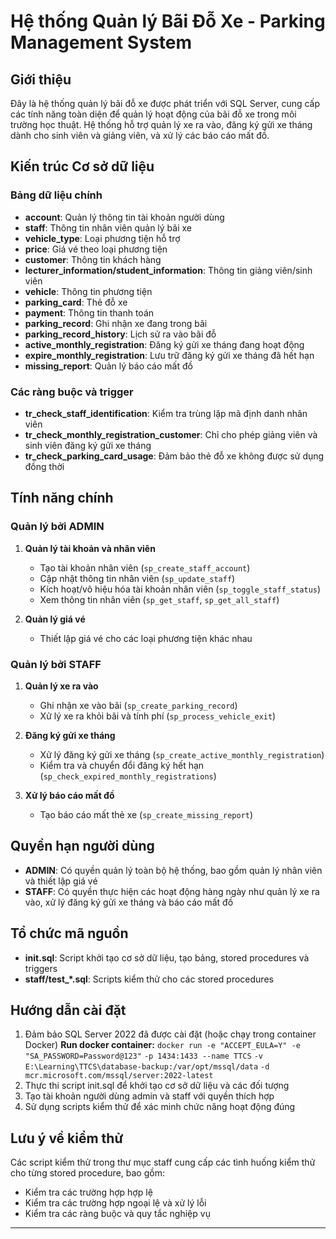 # Hệ thống Quản lý Bãi Đỗ Xe - Parking Management System

## Giới thiệu

Đây là hệ thống quản lý bãi đỗ xe được phát triển với SQL Server, cung cấp các tính năng toàn diện để quản lý hoạt động của bãi đỗ xe trong môi trường học thuật. Hệ thống hỗ trợ quản lý xe ra vào, đăng ký gửi xe tháng dành cho sinh viên và giảng viên, và xử lý các báo cáo mất đồ.

## Kiến trúc Cơ sở dữ liệu

### Bảng dữ liệu chính

- **account**: Quản lý thông tin tài khoản người dùng
- **staff**: Thông tin nhân viên quản lý bãi xe
- **vehicle_type**: Loại phương tiện hỗ trợ
- **price**: Giá vé theo loại phương tiện
- **customer**: Thông tin khách hàng
- **lecturer_information/student_information**: Thông tin giảng viên/sinh viên
- **vehicle**: Thông tin phương tiện
- **parking_card**: Thẻ đỗ xe
- **payment**: Thông tin thanh toán
- **parking_record**: Ghi nhận xe đang trong bãi
- **parking_record_history**: Lịch sử ra vào bãi đỗ
- **active_monthly_registration**: Đăng ký gửi xe tháng đang hoạt động
- **expire_monthly_registration**: Lưu trữ đăng ký gửi xe tháng đã hết hạn
- **missing_report**: Quản lý báo cáo mất đồ

### Các ràng buộc và trigger

- **tr_check_staff_identification**: Kiểm tra trùng lặp mã định danh nhân viên
- **tr_check_monthly_registration_customer**: Chỉ cho phép giảng viên và sinh viên đăng ký gửi xe tháng
- **tr_check_parking_card_usage**: Đảm bảo thẻ đỗ xe không được sử dụng đồng thời

## Tính năng chính

### Quản lý bởi ADMIN

1. **Quản lý tài khoản và nhân viên**
   - Tạo tài khoản nhân viên (`sp_create_staff_account`)
   - Cập nhật thông tin nhân viên (`sp_update_staff`)
   - Kích hoạt/vô hiệu hóa tài khoản nhân viên (`sp_toggle_staff_status`)
   - Xem thông tin nhân viên (`sp_get_staff`, `sp_get_all_staff`)

2. **Quản lý giá vé**
   - Thiết lập giá vé cho các loại phương tiện khác nhau

### Quản lý bởi STAFF

1. **Quản lý xe ra vào**
   - Ghi nhận xe vào bãi (`sp_create_parking_record`)
   - Xử lý xe ra khỏi bãi và tính phí (`sp_process_vehicle_exit`)

2. **Đăng ký gửi xe tháng**
   - Xử lý đăng ký gửi xe tháng (`sp_create_active_monthly_registration`)
   - Kiểm tra và chuyển đổi đăng ký hết hạn (`sp_check_expired_monthly_registrations`)

3. **Xử lý báo cáo mất đồ**
   - Tạo báo cáo mất thẻ xe (`sp_create_missing_report`)

## Quyền hạn người dùng

- **ADMIN**: Có quyền quản lý toàn bộ hệ thống, bao gồm quản lý nhân viên và thiết lập giá vé
- **STAFF**: Có quyền thực hiện các hoạt động hàng ngày như quản lý xe ra vào, xử lý đăng ký gửi xe tháng và báo cáo mất đồ

## Tổ chức mã nguồn

- **init.sql**: Script khởi tạo cơ sở dữ liệu, tạo bảng, stored procedures và triggers
- **staff/test_*.sql**: Scripts kiểm thử cho các stored procedures

## Hướng dẫn cài đặt

1. Đảm bảo SQL Server 2022 đã được cài đặt (hoặc chạy trong container Docker)
      **Run docker container:**
      `docker run -e "ACCEPT_EULA=Y" -e "SA_PASSWORD=Password@123"`
       `-p 1434:1433 --name TTCS`
       `-v E:\Learning\TTCS\database-backup:/var/opt/mssql/data` 
       `-d mcr.microsoft.com/mssql/server:2022-latest`
2. Thực thi script init.sql để khởi tạo cơ sở dữ liệu và các đối tượng
3. Tạo tài khoản người dùng admin và staff với quyền thích hợp
4. Sử dụng scripts kiểm thử để xác minh chức năng hoạt động đúng

## Lưu ý về kiểm thử

Các script kiểm thử trong thư mục staff cung cấp các tình huống kiểm thử cho từng stored procedure, bao gồm:
- Kiểm tra các trường hợp hợp lệ
- Kiểm tra các trường hợp ngoại lệ và xử lý lỗi
- Kiểm tra các ràng buộc và quy tắc nghiệp vụ

---

